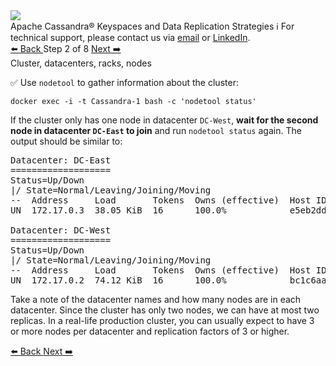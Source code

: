 <!-- TOP -->
<div class="top">
  <img src="https://datastax-academy.github.io/katapod-shared-assets/images/ds-academy-logo.svg" />
  <div class="scenario-title-section">
    <span class="scenario-title">Apache Cassandra® Keyspaces and Data Replication Strategies</span>
    <span class="scenario-subtitle">ℹ️ For technical support, please contact us via <a href="mailto:aleksandr.volochnev@datastax.com">email</a> or <a href="https://dtsx.io/aleks">LinkedIn</a>.</span> 
  </div>
</div>

<!-- NAVIGATION -->
<div id="navigation-top" class="navigation-top">
 <a href='command:katapod.loadPage?[{"step":"step1"}]'
   class="btn btn-dark navigation-top-left">⬅️ Back
 </a>
<span class="step-count"> Step 2 of 8</span>
 <a href='command:katapod.loadPage?[{"step":"step3"}]' 
    class="btn btn-dark navigation-top-right">Next ➡️
  </a>
</div>

<!-- CONTENT -->

<div class="step-title">Cluster, datacenters, racks, nodes</div>

✅ Use `nodetool` to gather information about the cluster:

```
docker exec -i -t Cassandra-1 bash -c 'nodetool status'
```

If the cluster only has one node in datacenter `DC-West`, **wait for the second node in datacenter `DC-East` to join** and run `nodetool status` again. The output should be similar to:

<pre class = >
Datacenter: DC-East
===================
Status=Up/Down
|/ State=Normal/Leaving/Joining/Moving
--  Address     Load       Tokens  Owns (effective)  Host ID                               Rack 
UN  172.17.0.3  38.05 KiB  16      100.0%            e5eb2dda-ed95-4081-9f45-f3903cd21a23  rack1

Datacenter: DC-West
===================
Status=Up/Down
|/ State=Normal/Leaving/Joining/Moving
--  Address     Load       Tokens  Owns (effective)  Host ID                               Rack 
UN  172.17.0.2  74.12 KiB  16      100.0%            bc1c6aa2-b3fd-45a6-8e62-db4d420fbfdc  rack1
</pre>


Take a note of the datacenter names and how many nodes are in each datacenter. 
Since the cluster has only two nodes, we can have at most two replicas. 
In a real-life production cluster, you can usually expect to have 3 or more nodes per datacenter and replication factors of 3 or higher.


<!-- NAVIGATION -->
<div id="navigation-bottom" class="navigation-bottom">
 <a href='command:katapod.loadPage?[{"step":"step1"}]'
   class="btn btn-dark navigation-bottom-left">⬅️ Back
 </a>
 <a href='command:katapod.loadPage?[{"step":"step3"}]'
    class="btn btn-dark navigation-bottom-right">Next ➡️
  </a>
</div>
